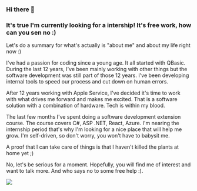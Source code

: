 ### Hi there 👋

### It's true I'm currently looking for a intership! It's free work, how can you sen no :) 

Let's do a summary for what's actually is "about me" and about my life right now :) 

I've had a passion for coding since a young age. It all started with QBasic. During the last 12 years, I've been mainly working with other things but the software development was still part of those 12 years. I've been developing internal tools to speed our process and cut down on human errors.   

After 12 years working with Apple Service, I've decided it's time to work with what drives me forward and makes me excited. That is a software solution with a combination of hardware. Tech is within my blood. 

The last few months I've spent doing a software development extension course. The course covers C#, ASP .NET, React, Azure.  I'm nearing the internship period that's why I'm looking for a nice place that will help me grow.  I'm self-driven, so don't worry, you won't have to babysit me. 

A proof that I can take care of things is that I haven't killed the plants at home yet ;)   

No, let's be serious for a moment. Hopefully, you will find me of interest and want to talk more. And who says no to some free help :). 

![](https://hit.yhype.me/github/profile?user_id=2854079)
<!--
**icep87/icep87** is a ✨ _special_ ✨ repository because its `README.md` (this file) appears on your GitHub profile.

Here are some ideas to get you started:

- 🔭 I’m currently working on ...
- 🌱 I’m currently learning ...
- 👯 I’m looking to collaborate on ...
- 🤔 I’m looking for help with ...
- 💬 Ask me about ...
- 📫 How to reach me: ...
- 😄 Pronouns: ...
- ⚡ Fun fact: ...
-->
